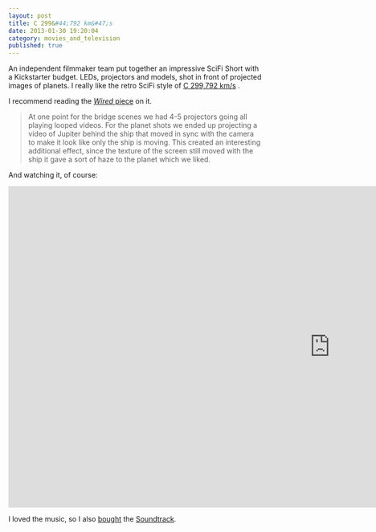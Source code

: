 ```yaml
---
layout: post
title: C 299&#44;792 km&#47;s
date: 2013-01-30 19:20:04
category: movies_and_television
published: true
---
```


An independent filmmaker team put together an impressive SciFi Short with a Kickstarter budget. LEDs, projectors and models, shot in front of projected images of planets. I really like the retro SciFi style of [C 299,792 km/s](http://www.c-themovie.com) .

I recommend reading the [*Wired* piece](http://www.wired.com/design/2013/01/kickstarted-scifi-movie/) on it.

> At one point for the bridge scenes we had 4-5 projectors going all playing looped videos. For the planet shots we ended up projecting a video of Jupiter behind the ship that moved in sync with the camera to make it look like only the ship is moving. This created an interesting additional effect, since the texture of the screen still moved with the ship it gave a sort of haze to the planet which we liked.

And watching it, of course:

<div class="videoWrapper-2-1"><iframe src="http://player.vimeo.com/video/58429056?byline=0&amp;portrait=0&amp;badge=0&amp;color=ff9933" width="1279" height="640" frameborder="0" webkitAllowFullScreen mozallowfullscreen allowFullScreen></iframe></div>

I loved the music, so I also [bought](http://knowyourmeme.com/photos/264241-shut-up-and-take-my-money) the [Soundtrack](http://c-themovie.bandcamp.com/album/c-soundtrack). 
